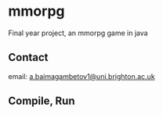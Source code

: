 mmorpg
======

Final year project, an mmorpg game in java

## Contact ##

email: a.baimagambetov1@uni.brighton.ac.uk

## Compile, Run ##
